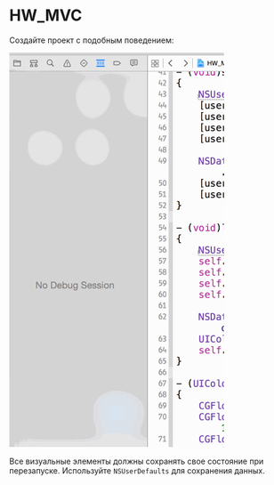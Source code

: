 HW_MVC
======
Создайте проект с подобным поведением:

<img src="https://raw.githubusercontent.com/AlexandrGraschenkov/HW_MVC/master/example.gif" alt="Demo" />

Все визуальные элементы должны сохранять свое состояние при перезапуске. Используйте `NSUserDefaults` для сохранения данных.
